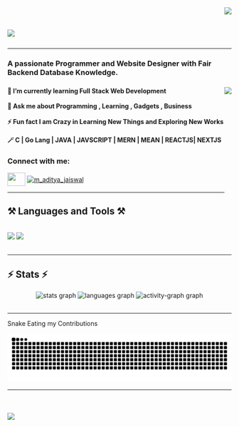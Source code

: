 <img align="right" src="https://visitor-badge.laobi.icu/badge?page_id=abhishekrgadad.abhishekrgadad" />

<h1 align="left">
    <img src="https://readme-typing-svg.herokuapp.com/?font=Righteous&size=35&center=true&vCenter=true&width=500&height=70&duration=4000&lines=Hello+Folks!+👋;+I'm+Abhishek+R+Gadad!;" />
</h1>
<hr/>
<h3 align="left">A passionate Programmer and Website Designer with Fair Backend Database Knowledge.</h3>

###

<img align="right" height="300" src="https://user-images.githubusercontent.com/74038190/229223263-cf2e4b07-2615-4f87-9c38-e37600f8381a.gif"  />

###

<h4 align="left">🌱 I’m currently learning Full Stack Web Development<br><br>💬 Ask me about Programming , Learning , Gadgets , Business<br><br>⚡ Fun fact I am Crazy in Learning New Things and Exploring New Works<br><br> 🪄 C | Go Lang | JAVA | JAVSCRIPT | MERN | MEAN | REACTJS| NEXTJS </h4>

###

<!--<h3 align="left">A passionate Web developer</h3>

<div style="display: flex; justify-content: center;">
    <img src="https://user-images.githubusercontent.com/74038190/235224431-e8c8c12e-6826-47f1-89fb-2ddad83b3abf.gif" alt="Your GIF Title">
</div>



<div align="left">
 
 🔭 I’m currently working on **** 
 
 🌱 I’m currently learning **Full Stack Web Development**

💬 Ask me about **Programming , Learning , Gadgets , Business**

⚡ Fun fact **I am Crazy in Learning New Things and Exploring New Works**

 </div> 
 -->

<h3 align="left">Connect with me:</h3>
<p align="left">
<a href="https://linkedin.com/in/Abhishek-gadad" target="blank"><img align="center" src="https://raw.githubusercontent.com/rahuldkjain/github-profile-readme-generator/master/src/images/icons/Social/linked-in-alt.svg" alt="" height="30" width="40" /></a>
<a href="https://instagram.com/" target="blank"><img align="center" src="https://raw.githubusercontent.com/rahuldkjain/github-profile-readme-generator/master/src/images/icons/Social/instagram.svg" alt="m_aditya_jaiswal" height="30" width="40" /></a>

  
</p>


 <hr/>
 
<h2 align="left">⚒️ Languages and Tools ⚒️</h2>
<br/>
<div align="left">
    <img src="https://skillicons.dev/icons?i=html,css,vscode,github,figma" />
    <img src="https://skillicons.dev/icons?i=javascript,mongodb,c,java,mysql" /><br>
</div>

<br/>
<hr/>

<h2 align="left">⚡ Stats ⚡</h2>

<div align="center">
  <img src="https://github-readme-stats.vercel.app/api?username=abhishekrgadad&hide_title=false&hide_rank=false&show_icons=true&include_all_commits=true&count_private=true&disable_animations=false&theme=blue-green&locale=en&hide_border=false&order=1" height="150" alt="stats graph"  />
  <img src="https://github-readme-stats.vercel.app/api/top-langs?username=abhishekrgadad&locale=en&hide_title=false&layout=compact&card_width=320&langs_count=5&theme=blue-green&hide_border=false&order=2" height="150" alt="languages graph"  />
  <img src="https://github-readme-activity-graph.vercel.app/graph?username=abhishekrgadad&radius=16&theme=chartreuse-dark&area=true&order=5&custom_title=Contribution%20Graph%20%20%F0%9F%9A%80" height="300" alt="activity-graph graph"  />
</div>

<br/>
<hr/>

<p>Snake Eating my Contributions</p>
<img src="https://raw.githubusercontent.com/abhishekrgadad/abhishekrgadad/output/snake.svg" alt="Snake animation" />
<hr/>

<h1 align="centre">
    <img src="https://readme-typing-svg.herokuapp.com/?font=Righteous&size=35&center=true&vCenter=true&width=500&height=70&duration=4000&lines=Thank+You!+💖;" />
</h1>
